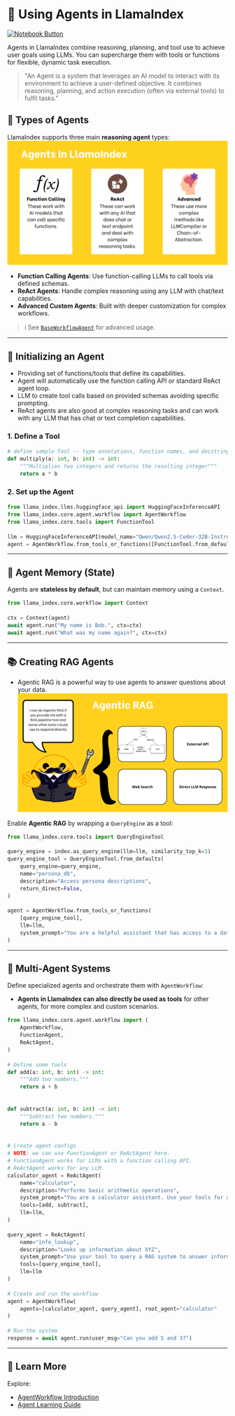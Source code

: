 # 🧠 Using Agents in LlamaIndex
<a href="./agents.ipynb" target="_blank">
  <img src="https://img.shields.io/badge/Notebook-Open%20.ipynb-blue?style=for-the-badge&logo=jupyter" alt="Notebook Button"/>
</a>

Agents in LlamaIndex combine reasoning, planning, and tool use to achieve user goals using LLMs. You can supercharge them with tools or functions for flexible, dynamic task execution.

>"An Agent is a system that leverages an AI model to interact with its environment to achieve a user-defined objective. It combines reasoning, planning, and action execution (often via external tools) to fulfil tasks."

## 🧩 Types of Agents
LlamaIndex supports three main **reasoning agent** types:
![Agents in LlamaIndex](../../assets/types%20of%20Agents.png)
- **Function Calling Agents**: Use function-calling LLMs to call tools via defined schemas.
- **ReAct Agents**: Handle complex reasoning using any LLM with chat/text capabilities.
- **Advanced Custom Agents**: Built with deeper customization for complex workflows.

> ℹ️ See [`BaseWorkflowAgent`](https://github.com/run-llama/llama_index/blob/main/llama-index-core/llama_index/core/agent/workflow/base_agent.py) for advanced usage.

---

## 🚀 Initializing an Agent
- Providing set of functions/tools that define its capabilities.
- Agent will automatically use the function calling API or standard ReAct agent loop.
- LLM to create tool calls based on provided schemas avoiding specific prompting.
- ReAct agents are also good at complex reasoning tasks and can work with any LLM that has chat or text completion capabilities.

### 1. Define a Tool
```python
# define sample Tool -- type annotations, function names, and docstrings, are all included in parsed schemas!
def multiply(a: int, b: int) -> int:
    """Multiplies two integers and returns the resulting integer"""
    return a * b
```

### 2. Set up the Agent
```python
from llama_index.llms.huggingface_api import HuggingFaceInferenceAPI
from llama_index.core.agent.workflow import AgentWorkflow
from llama_index.core.tools import FunctionTool

llm = HuggingFaceInferenceAPI(model_name="Qwen/Qwen2.5-Coder-32B-Instruct")
agent = AgentWorkflow.from_tools_or_functions([FunctionTool.from_defaults(multiply)], llm=llm)
```

---

## 🧠 Agent Memory (State)
Agents are **stateless by default**, but can maintain memory using a `Context`.

```python
from llama_index.core.workflow import Context

ctx = Context(agent)
await agent.run("My name is Bob.", ctx=ctx)
await agent.run("What was my name again?", ctx=ctx)
```

---

## 📚 Creating RAG Agents
- Agentic RAG is a powerful way to use agents to answer questions about your data.
![RAG Agent with `QueryEngineTools`](../../assets/agentic-rag.png)

Enable **Agentic RAG** by wrapping a `QueryEngine` as a tool:

```python
from llama_index.core.tools import QueryEngineTool

query_engine = index.as_query_engine(llm=llm, similarity_top_k=3)
query_engine_tool = QueryEngineTool.from_defaults(
    query_engine=query_engine,
    name="persona_db",
    description="Access persona descriptions",
    return_direct=False,
)

agent = AgentWorkflow.from_tools_or_functions(
    [query_engine_tool], 
    llm=llm,
    system_prompt="You are a helpful assistant that has access to a database containing persona descriptions. "
)
```

---

## 🤖 Multi-Agent Systems

Define specialized agents and orchestrate them with `AgentWorkflow`:

- **Agents in LlamaIndex can also directly be used as tools** for other agents, for more complex and custom scenarios.

```python
from llama_index.core.agent.workflow import (
    AgentWorkflow,
    FunctionAgent,
    ReActAgent,
)

# Define some tools
def add(a: int, b: int) -> int:
    """Add two numbers."""
    return a + b


def subtract(a: int, b: int) -> int:
    """Subtract two numbers."""
    return a - b


# Create agent configs
# NOTE: we can use FunctionAgent or ReActAgent here.
# FunctionAgent works for LLMs with a function calling API.
# ReActAgent works for any LLM.
calculator_agent = ReActAgent(
    name="calculator",
    description="Performs basic arithmetic operations",
    system_prompt="You are a calculator assistant. Use your tools for any math operation.",
    tools=[add, subtract],
    llm=llm,
)

query_agent = ReActAgent(
    name="info_lookup",
    description="Looks up information about XYZ",
    system_prompt="Use your tool to query a RAG system to answer information about XYZ",
    tools=[query_engine_tool],
    llm=llm
)

# Create and run the workflow
agent = AgentWorkflow(
    agents=[calculator_agent, query_agent], root_agent="calculator"
)

# Run the system
response = await agent.run(user_msg="Can you add 5 and 3?")
```

---

## 🔗 Learn More

Explore:
- [AgentWorkflow Introduction](https://docs.llamaindex.ai/en/stable/examples/agent/agent_workflow_basic/)
- [Agent Learning Guide](https://docs.llamaindex.ai/en/stable/understanding/agent/)

